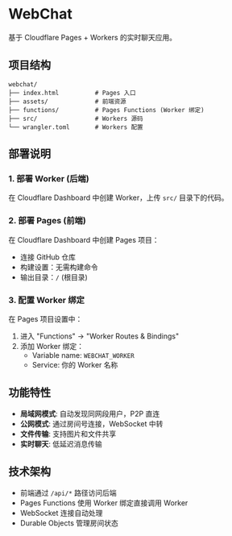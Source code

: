 # WebChat

基于 Cloudflare Pages + Workers 的实时聊天应用。

## 项目结构

```
webchat/
├── index.html          # Pages 入口
├── assets/             # 前端资源
├── functions/          # Pages Functions (Worker 绑定)
├── src/                # Workers 源码
└── wrangler.toml       # Workers 配置
```

## 部署说明

### 1. 部署 Worker (后端)
在 Cloudflare Dashboard 中创建 Worker，上传 `src/` 目录下的代码。

### 2. 部署 Pages (前端)
在 Cloudflare Dashboard 中创建 Pages 项目：
- 连接 GitHub 仓库
- 构建设置：无需构建命令
- 输出目录：`/` (根目录)

### 3. 配置 Worker 绑定
在 Pages 项目设置中：
1. 进入 "Functions" → "Worker Routes & Bindings"
2. 添加 Worker 绑定：
   - Variable name: `WEBCHAT_WORKER`
   - Service: 你的 Worker 名称

## 功能特性

- **局域网模式**: 自动发现同网段用户，P2P 直连
- **公网模式**: 通过房间号连接，WebSocket 中转
- **文件传输**: 支持图片和文件共享
- **实时聊天**: 低延迟消息传输

## 技术架构

- 前端通过 `/api/*` 路径访问后端
- Pages Functions 使用 Worker 绑定直接调用 Worker
- WebSocket 连接自动处理
- Durable Objects 管理房间状态